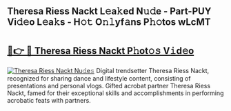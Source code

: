 ## Theresa Riess Nackt L𝚎a𝚔ed N𝚞𝚍e - Part-PUY Vi𝚍𝚎o L𝚎a𝚔s - H𝚘𝚝 O𝚗𝚕yf𝚊ns P𝚑𝚘tos wLcMT

# <h2><a href="http://kfbb5v9.oniu.top/?m=Theresa+Riess+Nackt">🔗👉 🔴 Theresa Riess Nackt P𝚑ot𝚘𝚜 V𝚒d𝚎o</a></h2>

[![Theresa Riess Nackt Nu𝚍e𝚜](https://i.imgur.com/0qMVB7G.gif)](http://kfbb5v9.oniu.top/?m=Theresa+Riess+Nackt)
Digital trendsetter Theresa Riess Nackt, recognized for sharing dance and lifestyle content, consisting of presentations and personal vlogs. Gifted acrobat partner Theresa Riess Nackt, famed for their exceptional skills and accomplishments in performing acrobatic feats with partners.  
